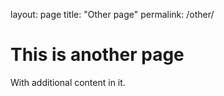 layout: page
title: "Other page"
permalink: /other/

# This is another page
With additional content in it.

